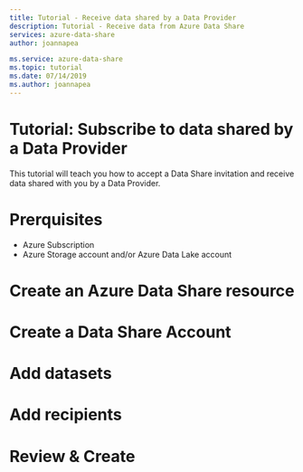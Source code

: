 ```yaml
---
title: Tutorial - Receive data shared by a Data Provider 
description: Tutorial - Receive data from Azure Data Share 
services: azure-data-share
author: joannapea

ms.service: azure-data-share
ms.topic: tutorial
ms.date: 07/14/2019
ms.author: joannapea
---
```

# Tutorial: Subscribe to data shared by a Data Provider

This tutorial will teach you how to accept a Data Share invitation and receive data shared with you by a Data Provider. 

# Prerquisites

* Azure Subscription
* Azure Storage account and/or Azure Data Lake account

# Create an Azure Data Share resource

# Create a Data Share Account

# Add datasets

# Add recipients

# Review & Create

